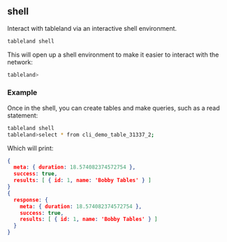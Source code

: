 





## shell

Interact with tableland via an interactive shell environment.

```bash
tableland shell
```

This will open up a shell environment to make it easier to interact with the network:

```bash
tableland>
```

### Example

Once in the shell, you can create tables and make queries, such as a read statement:

```bash
tableland shell
tableland>select * from cli_demo_table_31337_2;
```

Which will print:

```json
{
  meta: { duration: 18.574082374572754 },
  success: true,
  results: [ { id: 1, name: 'Bobby Tables' } ]
}
{
  response: {
    meta: { duration: 18.574082374572754 },
    success: true,
    results: [ { id: 1, name: 'Bobby Tables' } ]
  }
}
```
